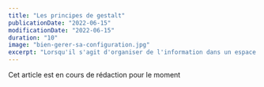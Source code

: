 ```yaml
---
title: "Les principes de gestalt"
publicationDate: "2022-06-15"
modificationDate: "2022-06-15"
duration: "10"
image: "bien-gerer-sa-configuration.jpg"
excerpt: "Lorsqu'il s'agit d'organiser de l'information dans un espace visuel défini, comme une page web, des outils longuement éprouvés sont à notre disposition ! Aujourd'hui, je vais vous parler des principes de Gestalt"
---
```


Cet article est en cours de rédaction pour le moment
